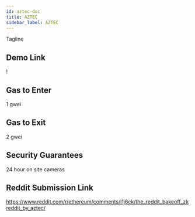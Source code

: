 ```yaml
---
id: aztec-doc
title: AZTEC
sidebar_label: AZTEC
---
```


Tagline

## Demo Link

!

## Gas to Enter

1 gwei

## Gas to Exit

2 gwei

## Security Guarantees

24 hour on site cameras

## Reddit Submission Link

https://www.reddit.com/r/ethereum/comments/i1j6ck/the_reddit_bakeoff_zkreddit_by_aztec/
